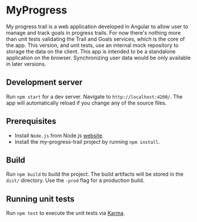 # MyProgress

My progress trail is a web application developed in Angular to allow user to manage and track goals in progress trails. For now there's nothing more than unit tests validating the Trail and Goals services, which is the core of the app. 
This version, and unit tests, use an internal mock repository to storage the data on the client. This app is intended to be a standalone application on the browser. Synchronizing user data would be only available in later versions.

## Development server
Run `npm start` for a dev server. Navigate to `http://localhost:4200/`. The app will automatically reload if you change any of the source files.

## Prerequisites

* Install `Node.js` from Node.js [website](https://nodejs.org/en/).
* Install the my-progress-trail project by running `npm install`.

## Build

Run `npm build` to build the project. The build artifacts will be stored in the `dist/` directory. Use the `-prod` flag for a production build.

## Running unit tests

Run `npm test` to execute the unit tests via [Karma](https://karma-runner.github.io).
